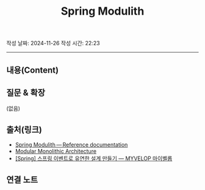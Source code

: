 ﻿---
tags:
  - 미완
  - JAVA
  - Spring
aliases: 
created: 2024-11-26
title: Spring Modulith
---

작성 날짜: 2024-11-26
작성 시간: 22:23


----
## 내용(Content)




## 질문 & 확장

(없음)

## 출처(링크)

- [Spring Modulith — Reference documentation](https://docs.spring.io/spring-modulith/docs/current-SNAPSHOT/reference/html/#preface)
- [Modular Monolithic Architecture](https://velog.io/@gehwan96/Modular-Monolithic-%EC%95%84%ED%82%A4%ED%85%8D%EC%B2%98#%ED%95%98%EC%A7%80%EB%A7%8C%EC%9D%98-%ED%95%98%EC%A7%80%EB%A7%8C-framework%EC%9D%98-%EA%B0%9C%EC%9E%85)
- [\[Spring\] 스프링 이벤트로 유연한 설계 만들기 — MYVELOP 마이벨롭](https://myvelop.tistory.com/231#5-1.%20%ED%8A%B8%EB%9E%9C%EC%9E%AD%EC%85%98%EC%9D%84%20%EC%82%AC%EC%9A%A9%ED%95%98%EC%A7%80%20%EC%95%8A%EB%8A%94%EB%8D%B0%C2%A0%40TransactionalEventListener%EB%A1%9C%20%EC%9D%B4%EB%B2%A4%ED%8A%B8%EB%A5%BC%20%EC%88%98%EC%8B%A0%ED%95%98%EB%A0%A4%EB%8A%94%20%EA%B2%BD%EC%9A%B0-1)

## 연결 노트


